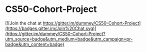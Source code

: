 # CS50-Cohort-Project
[![Join the chat at https://gitter.im/dummey/CS50-Cohort-Project](https://badges.gitter.im/Join%20Chat.svg)](https://gitter.im/dummey/CS50-Cohort-Project?utm_source=badge&utm_medium=badge&utm_campaign=pr-badge&utm_content=badge)
